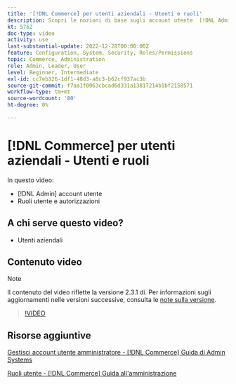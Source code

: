 ```yaml
---
title: '[!DNL Commerce] per utenti aziendali - Utenti e ruoli'
description: Scopri le nozioni di base sugli account utente  [!DNL Admin]  e sui ruoli utente che determinano le autorizzazioni.
kt: 5762
doc-type: video
activity: use
last-substantial-update: 2022-12-28T00:00:00Z
feature: Configuration, System, Security, Roles/Permissions
topic: Commerce, Administration
role: Admin, Leader, User
level: Beginner, Intermediate
exl-id: cc7eb326-1df1-48d3-a8c3-b62cf937ac3b
source-git-commit: f7aa1f0063cbcad6d331a13817214b1bf2158571
workflow-type: tm+mt
source-wordcount: '80'
ht-degree: 0%

---
```


# [!DNL Commerce] per utenti aziendali - Utenti e ruoli

In questo video:

- [!DNL Admin] account utente
- Ruoli utente e autorizzazioni

## A chi serve questo video?

- Utenti aziendali

## Contenuto video

>[!NOTE]
>
>Il contenuto del video riflette la versione 2.3.1 di. Per informazioni sugli aggiornamenti nelle versioni successive, consulta le [note sulla versione](https://experienceleague.adobe.com/docs/commerce-operations/release/notes/overview.html?lang=it).

>[!VIDEO](https://video.tv.adobe.com/v/330054?quality=12&learn=on&captions=ita)

## Risorse aggiuntive

[Gestisci account utente amministratore - [!DNL Commerce] Guida di Admin Systems](https://experienceleague.adobe.com/docs/commerce-admin/systems/user-accounts/permissions-users-all.html?lang=it)

[Ruoli utente - [!DNL Commerce] Guida all&#39;amministrazione](https://experienceleague.adobe.com/docs/commerce-admin/systems/user-accounts/permissions-user-roles.html?lang=it)

